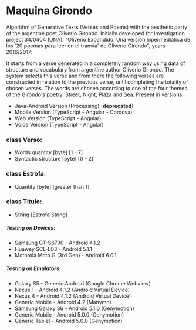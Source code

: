 # Maquina Girondo

Algorithm of Generative Texts (Verses and Poems) with the aesthetic party of the argentine poet Oliverio Girondo. Initially developed for Investigation project 34/0404 (UNA): "Oliverio Expandido: Una versión hipermediática de los '20 poemas para leer en el tranvía' de Oliverio Girondo", years 2016/2017.

It starts from a verse generated in a completely random way using data of structure and vocabulary from argentine author Oliverio Girondo. The system selects this verse and from there the following verses are constructed in relation to the previous verse, until completing the totality of chosen verses. The words are chosen according to one of the four themes of the Girondo's poetry: Street, Night, Plaza and Sea.
Present in versions:

* Java-Android Version (Processing) [**deprecated**]
* Mobile Version (TypeScript - Angular - Cordova)
* Web Version (TypeScript - Angular)
* Voice Version (TypeScript - Angular)

### class Verso:

* Words quantity [byte] [1 - 7]
* Syntactic structure [byte] [0 - 2]

### class Estrofa:

* Quantity [byte] [greater than 1]

### class Titulo:

* String [Estrofa String]

##### Testing on Devices:

* Samsung GT-S6790 - Android 4.1.2
* Huawey SCL-L03 - Android 5.1.1
* Motorola Moto G (3rd Gen) - Android 6.0.1

##### Testing on Emulators:

* Galaxy S5 - Generic Android (Google Chrome Webview)
* Nexus 1 - Android 4.1.2 (Android Virtual Device)
* Nexus 4 - Android 4.1.2 (Android Virtual Device)
* Generic Mobile - Android 4.2 (Manymo)
* Samsung Galaxy S6 - Android 5.1.0 (Genymotion)
* Generic Mobile - Android 5.0.0 (Genymotion)
* Generic Tablet - Android 5.0.0 (Genymotion)
